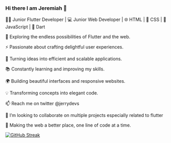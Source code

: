 ### Hi there I am Jeremiah 👋
👨‍💻 Junior Flutter Developer | 💻 Junior Web Developer | 🌐 HTML | 🎨 CSS | 🚀 JavaScript | 🎯 Dart

🔭 Exploring the endless possibilities of Flutter and the web.

⚡️ Passionate about crafting delightful user experiences.

🌟 Turning ideas into efficient and scalable applications.

📚 Constantly learning and improving my skills.

🌍 Building beautiful interfaces and responsive websites.

💡 Transforming concepts into elegant code.

📫 Reach me on twitter @jerrydevs

👯 I’m looking to collaborate on multiple projects especially related to flutter

🚀 Making the web a better place, one line of code at a time.

[![GitHub Streak](https://streak-stats.demolab.com?user=jjboy55&theme=github-dark-blue)](https://git.io/streak-stats)
